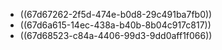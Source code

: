 - ((67d67262-2f5d-474e-b0d8-29c491ba7fb0))
- ((67d6a615-14ec-438a-b40b-8b04c917c817))
- ((67d68523-c84a-4406-99d3-9dd0aff1f066))